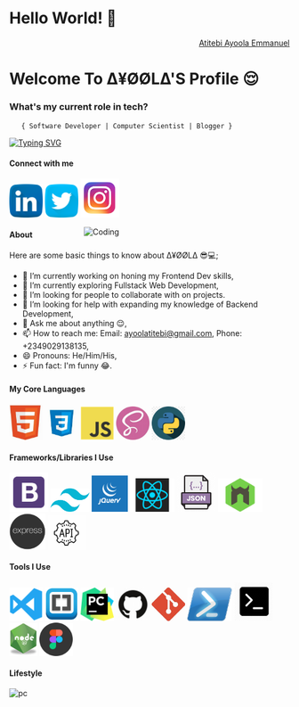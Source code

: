 <h1>Hello World! 👋</h1>
<div align="right" class="badge-base LI-profile-badge" data-locale="en_US" data-size="medium" data-theme="dark" data-type="VERTICAL" data-vanity="ayoola-atitebi" data-version="v1"><a class="badge-base__link LI-simple-link" href="https://www.linkedin.com/in/ayoola-atitebi/"> Atitebi Ayoola Emmanuel</a></div>
    
<h1>Welcome To ∆¥ØØL∆'S Profile 😌</h1>



###   **What's my current role in tech?** </h2>
       { Software Developer | Computer Scientist | Blogger } 


[![Typing SVG](https://readme-typing-svg.demolab.com?font=Fira+Code&pause=1000&color=F7AE37&vCenter=true&width=435&lines=Code+Enthusiast+;Pursuing+the+Path+of+Software+Dev)](https://git.io/typing-svg)

#### Connect with me 
<a href="https://www.linkedin.com/in/ayoola-atitebi"><img src="images/linkedin.png" width="60" /></a>
<a href="https://twitter.com/AtitebiAyoola"><img src="images/twitter.png" width="60" /></a>
<a href="https://www.instagram.com/ayoolaatitebi/"><img src="images/ig.png" width="70" /></a>

<img align="right" alt="Coding" width="370" src="https://miro.medium.com/max/680/0*7Q3yvSIv_t0ioJ-Z.gif"/>

#### About
Here are some basic things to know about ∆¥ØØL∆ 😎💻;

- 🔭 I’m currently working on honing my Frontend Dev skills,
- 🌱 I’m currently exploring Fullstack Web Development,
- 👯 I’m looking for people to collaborate with on projects.
- 🤔 I’m looking for help with expanding my knowledge of Backend Development,
- 💬 Ask me about anything 😌,
- 📫 How to reach me: Email: ayoolatitebi@gmail.com, Phone: +2349029138135,
- 😄 Pronouns: He/Him/His,
- ⚡ Fun fact: I'm funny 😂.

#### My Core Languages
<code><img src="images/html.jpg" width="60" title="HTML" /></code>
<code><img src="images/css.jpg" width="60" title="CSS" /></code>
<code><img src="images/javascript.png" width="60" title="JavaScript" /></code>
 <code><img src="images/sass.jpg" width="60" title="SASS" /></code>
 <code><img src="images/python.png" width="60" title="Python" /></code>
<!-- <code><img src="images/dart.png" width="65" title="Dart" /></code> -->

#### Frameworks/Libraries I Use
<code><img src="images/B.png" width="70" title="Bootstrap" /></code>
<code><img src="images/tailwind.png" width="70" title="Tailwind" /></code>
 <code><img src="images/jQuery.png" width="65" title="jQuery" /></code>
  <code><img src="images/react.png" width="80" title="React" /></code>
  <code><img src="images/json.png" width="70" title="JSON" /></code>
   <code><img src="images/nodemon.png" width="80" title="Nodemon" /></code>
    <code><img src="images/express.png" width="65" title="Express" /></code> 
     <code><img src="images/api.jpg" width="70" title="API" /></code> 
<!-- <code><img src="images/Bulma.png" width="110" title="Bulma" /></code> -->
<!-- <code><img src="images/flutter.png" width="65" title="Flutter" /></code> -->

#### Tools I Use
<code><img src="images/visualstudio.svg" width="60" title="Visual Studio Code" /></code>
<code><img src="images/brackets.png" width="60" title="Brackets" /></code>
<code><img src="images/pycharm.png" width="60" title="PyCharm" /></code>
<code><img src="images/github.jpg" width="60" title="GitHub" /></code>
<code><img src="images/git.jpg" width="60" title="Git" /></code>
<code><img src="images/power.png" width="80" title="Powershell" /></code>
<code><img src="images/command.png" width="70" title="Command Prompt" /></code>
<code><img src="images/R.png" width="50" title="NodeJS" /></code> 
<code><img src="images/figma.jpeg" width="60" title="Figma" /></code>
<!-- <code><img src="images/x-code.png" width="60" title="Xcode" /></code> -->
<!-- <code><img src="images/postman.png" width="60" title="Postman API" /></code> -->
 
             
             
       
#### Lifestyle
![pc](https://user-images.githubusercontent.com/105937740/186015907-bd8b7db8-f875-454b-bf1a-36177129aa42.gif)

